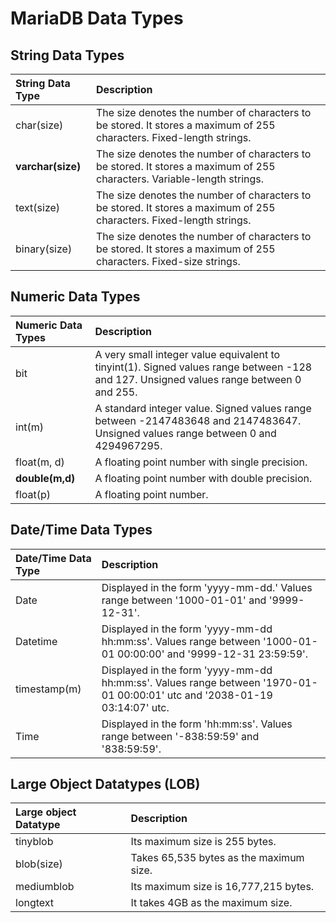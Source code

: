 # MariaDB Data Types

## String Data Types

| String Data Type | Description |
| :---- | :---- |
| char(size) | The size denotes the number of characters to be stored. It stores a maximum of 255 characters. Fixed-length strings. |
| **varchar(size)** | The size denotes the number of characters to be stored. It stores a maximum of 255 characters. Variable-length strings. |
| text(size) | The size denotes the number of characters to be stored. It stores a maximum of 255 characters. Fixed-length strings. |
| binary(size) | The size denotes the number of characters to be stored. It stores a maximum of 255 characters. Fixed-size strings. |

## Numeric Data Types

|Numeric Data Types | Description |
| :---- | :---- |
|bit | A very small integer value equivalent to tinyint(1). Signed values range between -128 and 127. Unsigned values range between 0 and 255. |
|int(m) | A standard integer value. Signed values range between -2147483648 and 2147483647. Unsigned values range between 0 and 4294967295. |
|float(m, d) | A floating point number with single precision. |
|**double(m,d)** | A floating point number with double precision.|
|float(p) | A floating point number. |

## Date/Time Data Types

| Date/Time Data Type | Description |
| :---- | :---- |
| Date | Displayed in the form 'yyyy-mm-dd.' Values range between '1000-01-01' and '9999-12-31'. |
| Datetime | Displayed in the form 'yyyy-mm-dd hh:mm:ss'. Values range between '1000-01-01 00:00:00' and '9999-12-31 23:59:59'. |
| timestamp(m) | Displayed in the form 'yyyy-mm-dd hh:mm:ss'. Values range between '1970-01-01 00:00:01' utc and '2038-01-19 03:14:07' utc. |
| Time | Displayed in the form 'hh:mm:ss'. Values range between '-838:59:59' and '838:59:59'. |

## Large Object Datatypes (LOB)

| Large object Datatype | Description |
| :---- | :---- |
| tinyblob | Its maximum size is 255 bytes. |
| blob(size) | Takes 65,535 bytes as the maximum size. |
| mediumblob | Its maximum size is 16,777,215 bytes. |
| longtext | It takes 4GB as the maximum size. |
